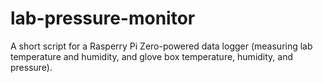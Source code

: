 # lab-pressure-monitor
A short script for a Rasperry Pi Zero-powered data logger (measuring lab temperature and humidity, and glove box temperature, humidity, and pressure).
